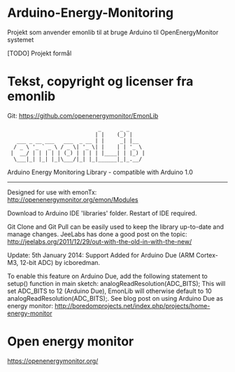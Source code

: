 # Arduino-Energy-Monitoring
Projekt som anvender emonlib til at bruge Arduino til OpenEnergyMonitor systemet

[TODO] Projekt formål

# Tekst, copyright og licenser fra emonlib
Git: https://github.com/openenergymonitor/EmonLib

                                 _      _ _
                                | |    (_) |
       ___ _ __ ___   ___  _ __ | |     _| |__
      / _ \ '_ ` _ \ / _ \| '_ \| |    | | '_ \
     |  __/ | | | | | (_) | | | | |____| | |_) |
      \___|_| |_| |_|\___/|_| |_|______|_|_.__/

Arduino Energy Monitoring Library - compatible with Arduino 1.0
*****************************************************************

Designed for use with emonTx: http://openenergymonitor.org/emon/Modules

Download to Arduino IDE 'libraries' folder. Restart of IDE required.

Git Clone and Git Pull can be easily used to keep the library up-to-date and manage changes.
JeeLabs has done a good post on the topic: http://jeelabs.org/2011/12/29/out-with-the-old-in-with-the-new/



Update: 5th January 2014: Support Added for Arduino Due (ARM Cortex-M3, 12-bit ADC) by icboredman.

To enable this feature on Arduino Due, add the following statement to setup() function in main sketch:
analogReadResolution(ADC_BITS); This will set ADC_BITS to 12 (Arduino Due), EmonLib will otherwise default to 10 analogReadResolution(ADC_BITS);.
See blog post on using Arduino Due as energy monitor: http://boredomprojects.net/index.php/projects/home-energy-monitor

# Open energy monitor

https://openenergymonitor.org/
